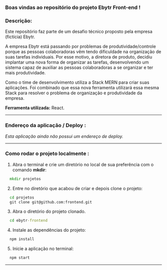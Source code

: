 ### Boas vindas ao repositório do projeto Ebytr Front-end !

### Descrição:

Este repositório faz parte de um desafio técnico proposto pela empresa (fictícia) Ebytr.

A empresa Ebytr está passando por problemas de produtividade/controle porque as pessoas colaboradoras vêm tendo dificuldade na organização de suas tarefas individuais. Por esse motivo, a diretora de produto, decidiu implantar uma nova forma de organizar as tarefas, desenvolvendo um sistema capaz de auxiliar as pessoas colaboradoras a se organizar e ter mais produtividade.

Como o time de desenvolvimento utiliza a Stack MERN para criar suas aplicações. Foi combinado que essa nova ferramenta utilizará essa mesma Stack para resolver o problema de organização e produtividade da empresa.

**Ferramenta utilizada:** React.

---

### Endereço da aplicação / Deploy :

*Esta aplicação ainda não possui um endereço de deploy.*

---

### Como rodar o projeto localmente :

1. Abra o terminal e crie um diretório no local de sua preferência com o comando **mkdir**:
```cmd
  mkdir projetos
```

2. Entre no diretório que acabou de criar e depois clone o projeto:
```cmd
  cd projetos
  git clone git@github.com:frontend.git
```

3. Abra o diretório do projeto clonado.
```cmd
  cd ebytr-frontend
```

4. Instale as dependências do projeto:
```cmd
  npm install
```

5. Inicie a aplicação no terminal:
```cmd
  npm start
```

---
